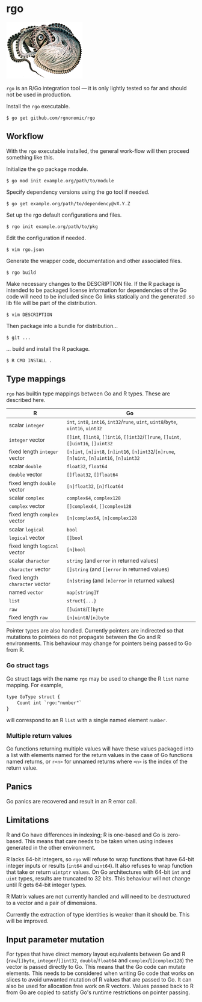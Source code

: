 # rgo

![[Paper nautilus](https://archive.org/details/icefalopodiviven00jatt)](Argonauta_argo.png)

`rgo` is an R/Go integration tool — it is only lightly tested so far and should not be used in production.

Install the `rgo` executable.

```
$ go get github.com/rgnonomic/rgo
```

## Workflow

With the `rgo` executable installed, the general work-flow will then proceed something like this.

Initialize the go package module.

```
$ go mod init example.org/path/to/module
```

Specify dependency versions using the go tool if needed.

```
$ go get example.org/path/to/dependency@vX.Y.Z
```

Set up the rgo default configurations and files.

```
$ rgo init example.org/path/to/pkg
```

Edit the configuration if needed.

```
$ vim rgo.json
```

Generate the wrapper code, documentation and other associated files.

```
$ rgo build
```

Make necessary changes to the DESCRIPTION file.
If the R package is intended to be packaged license information for dependencies of the Go code will need to be included since Go links statically and the generated .so lib file will be part of the distribution.

```
$ vim DESCRIPTION
```

Then package into a bundle for distribution...

```
$ git ...
```

... build and install the R package.

```
$ R CMD INSTALL .
```

## Type mappings

`rgo` has builtin type mappings between Go and R types. These are described here.

| R                               | Go                                                                                         |
|---------------------------------|--------------------------------------------------------------------------------------------|
| scalar `integer`                | `int`, `int8`, `int16`, `int32`/`rune`, `uint`, `uint8`/`byte`, `uint16`, `uint32`         |
| `integer` vector                | `[]int`, `[]int8`, `[]int16`, `[]int32`/`[]rune`, `[]uint`, `[]uint16`, `[]uint32`         |
| fixed length `integer` vector   | `[n]int`, `[n]int8`, `[n]int16`, `[n]int32`/`[n]rune`, `[n]uint`, `[n]uint16`, `[n]uint32` |
| scalar `double`                 | `float32`, `float64`                                                                       |
| `double` vector                 | `[]float32`, `[]float64`                                                                   |
| fixed length `double` vector    | `[n]float32`, `[n]float64`                                                                 |
| scalar `complex`                | `complex64`, `complex128`                                                                  |
| `complex` vector                | `[]complex64`, `[]complex128`                                                              |
| fixed length `complex` vector   | `[n]complex64`, `[n]complex128`                                                            |
| scalar `logical`                | `bool`                                                                                     |
| `logical` vector                | `[]bool`                                                                                   |
| fixed length `logical` vector   | `[n]bool`                                                                                  |
| scalar `character`              | `string` (and `error` in returned values)                                                  |
| `character` vector              | `[]string` (and `[]error` in returned values)                                              |
| fixed length `character` vector | `[n]string` (and `[n]error` in returned values)                                            |
| named `vector`                  | `map[string]T`                                                                             |
| `list`                          | `struct{...}`                                                                              |
| `raw`                           | `[]uint8`/`[]byte`                                                                         |
| fixed length `raw`              | `[n]uint8`/`[n]byte`                                                                       |


Pointer types are also handled. Currently pointers are indirected so that mutations to pointees do not propagate between the Go and R environments. This behaviour may change for pointers being passed to Go from R.


### Go struct tags

Go struct tags with the name `rgo` may be used to change the R `list` name mapping. For example,

```
type GoType struct {
	Count int `rgo:"number"`
}
```

will correspond to an R `list` with a single named element `number`.


### Multiple return values

Go functions returning multiple values will have these values packaged into a list with elements named for the return values in the case of Go functions named returns, or `r<n>` for unnamed returns where `<n>` is the index of the return value.


## Panics

Go panics are recovered and result in an R error call.


## Limitations

R and Go have differences in indexing; R is one-based and Go is zero-based. This means that care needs to be taken when using indexes generated in the other environment.

R lacks 64-bit integers, so `rgo` will refuse to wrap functions that have 64-bit integer inputs or results (`int64` and `uint64`). It also refuses to wrap function that take or return `uintptr` values. On Go architectures with 64-bit `int` and `uint` types, results are truncated to 32 bits. This behaviour will not change until R gets 64-bit integer types.

R Matrix values are not currently handled and will need to be destructured to a vector and a pair of dimensions.

Currently the extraction of type identities is weaker than it should be. This will be improved.


## Input parameter mutation

For types that have direct memory layout equivalents between Go and R (`raw`/`[]byte`, `integer`/`[]int32`, `double`/`float64` and `complex`/`[]complex128`) the vector is passed directly to Go. This means that the Go code can mutate elements. This needs to be considered when writing Go code that works on slices to avoid unwanted mutation of R values that are passed to Go. It can also be used for allocation free work on R vectors. Values passed back to R from Go are copied to satisfy Go's runtime restrictions on pointer passing.